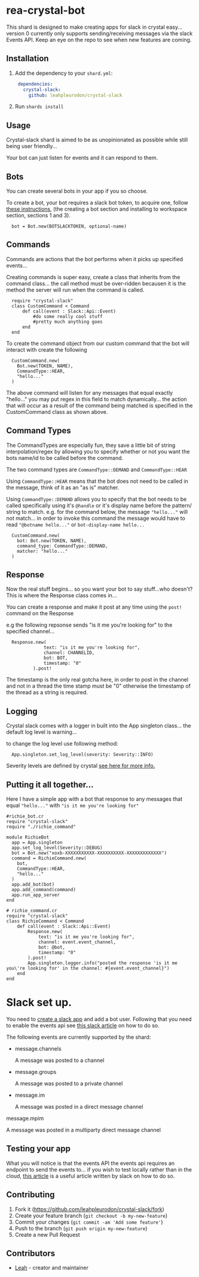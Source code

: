 # rea-crystal-bot

This shard is designed to make creating apps for slack in crystal easy... version 0 currently only supports sending/receiving messages via the slack Events API.
Keep an eye on the repo to see when new features are coming.

## Installation

1. Add the dependency to your `shard.yml`:

   ```yaml
    dependencies:
      crystal-slack:
        github: leahpleurodon/crystal-slack
   ```

2. Run `shards install`

## Usage

Crystal-slack shard is aimed to be as unopinionated as possible while still being user friendly... 

Your bot can just listen for events and it can respond to them. 

## Bots
You can create several bots in your app if you so choose.

To create a bot, your bot requires a slack bot token, to acquire one, follow [these instructions](https://api.slack.com/bot-users#), (the creating a bot section and installing to workspace section, sections 1 and 3).

```crystal
  bot = Bot.new(BOTSLACKTOKEN, optional-name)
```

## Commands
Commands are actions that the bot performs when it picks up specified events...

Creating commands is super easy, create a class that inherits from the command class... the call method must be over-ridden becausen it is the method the server will run when the command is called.
```crystal
  require "crystal-slack"
  class CustomCommand < Command
      def call(event : Slack::Api::Event)
          #do some really cool stuff
          #pretty much anything goes
      end
  end
```
To create the command object from our custom command that the bot will interact with create the following
```crystal
  CustomCommand.new(
    Bot.new(TOKEN, NAME), 
    CommandType::HEAR, 
    "hello..." 
  )
```
The above command will listen for any messages that equal exactly "hello..." you may put regex in this field to match dynamically... the action that will occur as a result of the command being matched is specified in the CustomCommand class as shown above.

## Command Types

The CommandTypes are especially fun, they save a little bit of string interpolation/regex by allowing you to specify whether or not you want the bots name/id to be called before the command.

The two command types are `CommandType::DEMAND` and `CommandType::HEAR`

Using `CommandType::HEAR` means that the bot does not need to be called in the message, think of it as an "as is" matcher.

Using `CommandType::DEMAND`  allows you to specify that the bot needs to be called specifically using it's `@handle` or it's display name before the pattern/ string to match. e.g. for the command below, the message `"hello..."` will not match... in order to invoke this command the message would have to read `"@botname hello..."` or `bot-display-name hello...`

```crystal
  CustomCommand.new(
    bot: Bot.new(TOKEN, NAME), 
    command_type: CommandType::DEMAND, 
    matcher: "hello..." 
  )
```

## Response

Now the real stuff begins... so you want your bot to say stuff...who doesn't? This is where the Response class comes in...

You can create a response and make it post at any time using the `post!` command on the Response

e.g the following repsonse sends "is it me you're looking for" to the specified channel... 
```crystal
  Response.new(
              text: "is it me you're looking for",
              channel: CHANNELID,
              bot: BOT,
              timestamp: "0"
          ).post!
```

The timestamp is the only real gotcha here, in order to post in the channel and not in a thread the time stamp must be "0" otherwise the timestamp of the thread as a string is required.

## Logging 
Crystal slack comes with a logger in built into the App singleton class... 
the default log level is warning...

to change the log level use following method:

```crystal
  App.singleton.set_log_level(severity: Severity::INFO)
```
Severity levels are defined by crystal [see here for more info.](https://crystal-lang.org/api/0.24.2/Logger.html)

## Putting it all together...
Here I have a simple app with a bot that response to any messages that equal `"hello..."` with `"is it me you're looking for"`

```crystal
#richie_bot.cr
require "crystal-slack"
require "./richie_command"

module RichieBot
  app = App.singleton
  app.set_log_level(Severity::DEBUG)
  bot = Bot.new("xoxb-XXXXXXXXXXX-XXXXXXXXXX-XXXXXXXXXXXXX")
  command = RichieCommand.new(
    bot,
    CommandType::HEAR,
    "hello..."
  )
  app.add_bot(bot)
  app.add_command(command)
  app.run_app_server
end
```
```crystal
# richie_command.cr
require "crystal-slack"
class RichieCommand < Command
    def call(event : Slack::Api::Event)
        Response.new(
            text: "is it me you're looking for",
            channel: event.event_channel,
            bot: @bot,
            timestamp: "0"
        ).post!
        App.singleton.logger.info("posted the response 'is it me you\'re looking for' in the channel: #{event.event_channel}")
    end
end
```

# Slack set up.

You need to [create a slack app](https://api.slack.com/apps) and add a bot user.
Following that you need to enable the events api see [this slack article](https://api.slack.com/bot-users#setup-events-api) on how to do so.

The following events are currently supported by the shard:
- message.channels

  A message was posted to a channel

- message.groups
  
  A message was posted to a private channel

- message.im
  
  A message was posted in a direct message channel

message.mpim
  
  A message was posted in a multiparty direct message channel

## Testing your app
What you will notice is that the events API  the events api requires an endpoint to send the events to... if you wish to test locally rather than in the cloud, [this article](https://api.slack.com/tutorials/tunneling-with-ngrok) is a useful article written by slack on how to do so.

## Contributing

1. Fork it (<https://github.com/leahpleurodon/crystal-slack/fork>)
2. Create your feature branch (`git checkout -b my-new-feature`)
3. Commit your changes (`git commit -am 'Add some feature'`)
4. Push to the branch (`git push origin my-new-feature`)
5. Create a new Pull Request

## Contributors

- [Leah](https://github.com/leahpleurodon) - creator and maintainer
